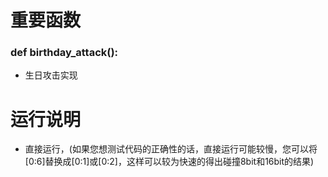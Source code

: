 # 重要函数

### def birthday_attack():

* 生日攻击实现

# 运行说明

* 直接运行，\(如果您想测试代码的正确性的话，直接运行可能较慢，您可以将[0:6]替换成[0:1]或[0:2]，这样可以较为快速的得出碰撞8bit和16bit的结果)

